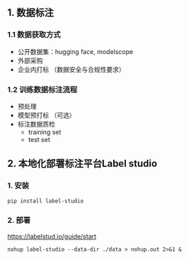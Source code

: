 ## 1. 数据标注

### 1.1 数据获取方式

- 公开数据集：hugging face, modelscope
- 外部采购
- 企业内打标 （数据安全与合规性要求）


### 1.2 训练数据标注流程

- 预处理
- 模型预打标 （可选）
- 标注数据质检
  - training set
  - test set

## 2. 本地化部署标注平台Label studio 

### 1. 安装

```bash
pip install label-studio 
```

### 2. 部署

https://labelstud.io/guide/start

```
nohup label-studio --data-dir ./data > nohup.out 2>&1 &
```



